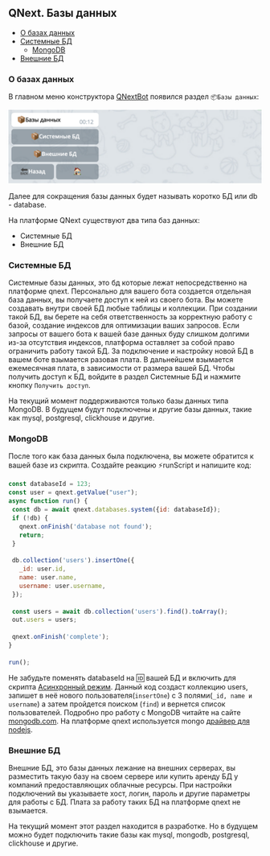 ## QNext. Базы данных
* [О базах данных](#о-базах-данных)
* [Системные БД](#системные-бд)
  * [MongoDB](#mongodb)
* [Внешние БД](#внешние-бд)
### О базах данных

В главном меню конструктора [QNextBot](http://t.me/qnextbot) появился раздел `📦Базы данных`:

![](./1.png)

Далее для сокращения базы данных будет называть коротко БД или db - database.

На платформе QNext существуют два типа баз данных:
* Системные БД
* Внешние БД
### Системные БД

Системные базы данных, это бд которые лежат непосредственно на платформе qnext. Персонально для вашего бота создается отдельная база данных, вы получаете доступ к ней из своего бота. Вы можете создавать внутри своей БД любые таблицы и коллекции. При создании такой БД, вы берете на себя ответственность за корректную работу с базой, создание индексов для оптимизации ваших запросов. Если запросы от вашего бота к вашей базе данных буду слишком долгими из-за отсутствия индексов, платформа оставляет за собой право ограничить работу такой БД. За подключение и настройку новой БД в вашем боте взымается разовая плата. В дальнейшем взымается ежемесячная плата, в зависимости от размера вашей БД. Чтобы получить доступ к БД, войдите в раздел Системные БД и нажмите кнопку `Получить доступ`. 

На текущий момент поддерживаются только базы данных типа MongoDB. В будущем будут подключены и другие базы данных, такие как mysql, postgresql, clickhouse и другие.
### MongoDB

После того как база данных была подключена, вы можете обратится к вашей базе из скрипта. Создайте реакцию ⚡️runScript и напишите код:
```js 
const databaseId = 123;
const user = qnext.getValue("user");
async function run() {
 const db = await qnext.databases.system({id: databaseId});
 if (!db) {
   qnext.onFinish('database not found');
   return;
 }
  
 db.collection('users').insertOne({
   _id: user.id,
   name: user.name,
   username: user.username,
 });

 const users = await db.collection('users').find().toArray();
 out.users = users;
  
 qnext.onFinish('complete');
}

run();
```


Не забудьте поменять databaseId на 🆔 вашей БД и включить для скрипта [Асинхронный режим](/docs-test/script). Данный код создаст коллекцию users, запишет в неё нового пользователя(`insertOne`) с 3 полями(`_id, name и username`) а затем пройдется поиском (`find`) и вернется список пользователей. Подробно про работу с MongoDB читайте на сайте [mongodb.com](https://www.mongodb.com/). На платформе qnext используется mongo [драйвер для nodejs](https://www.npmjs.com/package/mongodb).


### Внешние БД

Внешние БД, это базы данных лежание на внешних серверах, вы разместить такую базу на своем сервере или купить аренду БД у компаний предоставляющих облачные ресурсы. При настройки подключений вы указываете хост, логин, пароль и другие параметры для работы с БД. Плата за работу таких БД на платформе qnext не взымается. 

На текущий момент этот раздел находится в разработке. Но в будущем можно будет подключить такие базы как mysql, mongodb, postgresql, clickhouse и другие.


  

